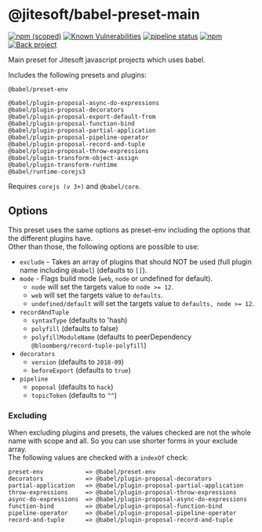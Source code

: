 # @jitesoft/babel-preset-main

[![npm (scoped)](https://img.shields.io/npm/v/@jitesoft/babel-preset-main)](https://www.npmjs.com/package/@jitesoft/babel-preset-main)
[![Known Vulnerabilities](https://dev.snyk.io/test/npm/@jitesoft/babel-preset-main/badge.svg)](https://dev.snyk.io/test/npm/@jitesoft/babel-preset-main)
[![pipeline status](https://gitlab.com/jitesoft/open-source/javascript/babel-preset-main/badges/master/pipeline.svg)](https://gitlab.com/jitesoft/open-source/javascript/babel-preset-main/commits/master)
[![npm](https://img.shields.io/npm/dt/@jitesoft/babel-preset-main)](https://www.npmjs.com/package/@jitesoft/babel-preset-main)
[![Back project](https://img.shields.io/badge/Open%20Collective-Tip%20the%20devs!-blue.svg)](https://opencollective.com/jitesoft-open-source)

Main preset for Jitesoft javascript projects which uses babel.

Includes the following presets and plugins:

```
@babel/preset-env

@babel/plugin-proposal-async-do-expressions
@babel/plugin-proposal-decorators
@babel/plugin-proposal-export-default-from
@babel/plugin-proposal-function-bind
@babel/plugin-proposal-partial-application
@babel/plugin-proposal-pipeline-operator
@babel/plugin-proposal-record-and-tuple
@babel/plugin-proposal-throw-expressions
@babel/plugin-transform-object-assign
@babel/plugin-transform-runtime
@babel/runtime-corejs3
```

Requires `corejs (v 3+)` and `@babel/core`.

## Options

This preset uses the same options as preset-env including the options that the different
plugins have.  
Other than those, the following options are possible to use:

* `exclude` - Takes an array of plugins that should NOT be used (full plugin name including `@babel`) (defaults to `[]`).
* `mode` - Flags build mode (`web`, `node` or undefined for default).
    * `node` will set the targets value to `node >= 12`.
    * `web` will set the targets value to `defaults`.
    * `undefined/default` will set the targets value to `defaults, node >= 12`.
* `recordAndTuple`
  * `syntaxType` (defaults to 'hash) 
  * `polyfill` (defaults to false)
  * `polyfillModuleName` (defaults to peerDependency `@bloomberg/record-tuple-polyfill`)
* `decorators`
  * `version` (defaults to `2018-09`)
  * `beforeExport` (defaults to `true`)
* `pipeline`
  * `poposal` (defaults to `hack`) 
  * `topicToken` (defaults to `^^`)

### Excluding

When excluding plugins and presets, the values checked are not the whole name with scope and all. So you
can use shorter forms in your exclude array.  
The following values are checked with a `indexOf` check:

```
preset-env            => @babel/preset-env
decorators            => @babel/plugin-proposal-decorators
partial-application   => @babel/plugin-proposal-partial-application
throw-expressions     => @babel/plugin-proposal-throw-expressions
async-do-expressions  => @babel/plugin-proposal-async-do-expressions
function-bind         => @babel/plugin-proposal-function-bind
pipeline-operator     => @babel/plugin-proposal-pipeline-operator
record-and-tuple      => @babel/plugin-proposal-record-and-tuple
```
